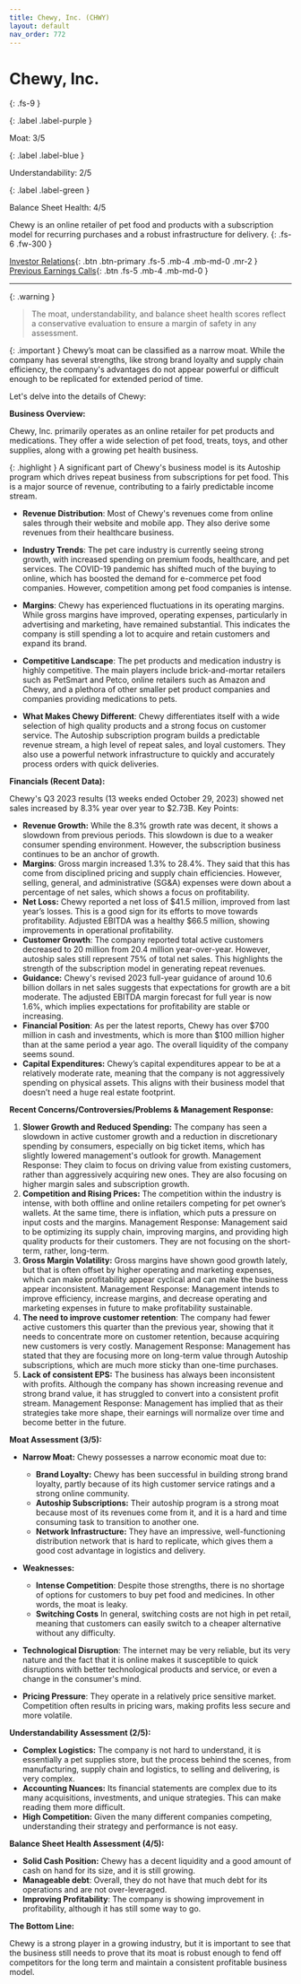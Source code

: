 ```yaml
---
title: Chewy, Inc. (CHWY)
layout: default
nav_order: 772
---
```


# Chewy, Inc.
{: .fs-9 }

{: .label .label-purple }

Moat: 3/5

{: .label .label-blue }

Understandability: 2/5

{: .label .label-green }

Balance Sheet Health: 4/5

Chewy is an online retailer of pet food and products with a subscription model for recurring purchases and a robust infrastructure for delivery.
{: .fs-6 .fw-300 }

[Investor Relations](https://www.google.com/search?q=CHWY+investor+relations){: .btn .btn-primary .fs-5 .mb-4 .mb-md-0 .mr-2 }
[Previous Earnings Calls](https://discountingcashflows.com/company/CHWY/transcripts/){: .btn .fs-5 .mb-4 .mb-md-0 }

---

{: .warning }
>The moat, understandability, and balance sheet health scores reflect a conservative evaluation to ensure a margin of safety in any assessment.



{: .important }
Chewy’s moat can be classified as a narrow moat. While the company has several strengths, like strong brand loyalty and supply chain efficiency, the company's advantages do not appear powerful or difficult enough to be replicated for extended period of time.

Let's delve into the details of Chewy:

**Business Overview:**

Chewy, Inc. primarily operates as an online retailer for pet products and medications. They offer a wide selection of pet food, treats, toys, and other supplies, along with a growing pet health business.

{: .highlight }
A significant part of Chewy's business model is its Autoship program which drives repeat business from subscriptions for pet food. This is a major source of revenue, contributing to a fairly predictable income stream.

*  **Revenue Distribution**: Most of Chewy's revenues come from online sales through their website and mobile app. They also derive some revenues from their healthcare business. 

*  **Industry Trends**: The pet care industry is currently seeing strong growth, with increased spending on premium foods, healthcare, and pet services. The COVID-19 pandemic has shifted much of the buying to online, which has boosted the demand for e-commerce pet food companies. However, competition among pet food companies is intense.

*  **Margins**: Chewy has experienced fluctuations in its operating margins. While gross margins have improved, operating expenses, particularly in advertising and marketing, have remained substantial. This indicates the company is still spending a lot to acquire and retain customers and expand its brand.

*  **Competitive Landscape**: The pet products and medication industry is highly competitive. The main players include brick-and-mortar retailers such as PetSmart and Petco, online retailers such as Amazon and Chewy, and a plethora of other smaller pet product companies and companies providing medications to pets.

*  **What Makes Chewy Different**: Chewy differentiates itself with a wide selection of high quality products and a strong focus on customer service. The Autoship subscription program builds a predictable revenue stream, a high level of repeat sales, and loyal customers. They also use a powerful network infrastructure to quickly and accurately process orders with quick deliveries.

**Financials (Recent Data):**

Chewy's Q3 2023 results (13 weeks ended October 29, 2023) showed net sales increased by 8.3% year over year to $2.73B.
Key Points:

*  **Revenue Growth:** While the 8.3% growth rate was decent, it shows a slowdown from previous periods. This slowdown is due to a weaker consumer spending environment. However, the subscription business continues to be an anchor of growth.
*  **Margins**: Gross margin increased 1.3% to 28.4%. They said that this has come from disciplined pricing and supply chain efficiencies. However, selling, general, and administrative (SG&A) expenses were down about a percentage of net sales, which shows a focus on profitability.
*  **Net Loss:** Chewy reported a net loss of $41.5 million, improved from last year’s losses. This is a good sign for its efforts to move towards profitability. Adjusted EBITDA was a healthy $66.5 million, showing improvements in operational profitability.
*  **Customer Growth**: The company reported total active customers decreased to 20 million from 20.4 million year-over-year. However, autoship sales still represent 75% of total net sales. This highlights the strength of the subscription model in generating repeat revenues.
*  **Guidance:** Chewy's revised 2023 full-year guidance of around 10.6 billion dollars in net sales suggests that expectations for growth are a bit moderate. The adjusted EBITDA margin forecast for full year is now 1.6%, which implies expectations for profitability are stable or increasing.
*   **Financial Position**: As per the latest reports, Chewy has over $700 million in cash and investments, which is more than $100 million higher than at the same period a year ago. The overall liquidity of the company seems sound.
*  **Capital Expenditures:** Chewy’s capital expenditures appear to be at a relatively moderate rate, meaning that the company is not aggressively spending on physical assets. This aligns with their business model that doesn’t need a huge real estate footprint.

**Recent Concerns/Controversies/Problems & Management Response:**

1.  **Slower Growth and Reduced Spending:** The company has seen a slowdown in active customer growth and a reduction in discretionary spending by consumers, especially on big ticket items, which has slightly lowered management's outlook for growth.
  Management Response:  They claim to focus on driving value from existing customers, rather than aggressively acquiring new ones. They are also focusing on higher margin sales and subscription growth.
2.  **Competition and Rising Prices:** The competition within the industry is intense, with both offline and online retailers competing for pet owner’s wallets. At the same time, there is inflation, which puts a pressure on input costs and the margins.
  Management Response: Management said to be optimizing its supply chain, improving margins, and providing high quality products for their customers. They are not focusing on the short-term, rather, long-term.
3. **Gross Margin Volatility:** Gross margins have shown good growth lately, but that is often offset by higher operating and marketing expenses, which can make profitability appear cyclical and can make the business appear inconsistent.
   Management Response: Management intends to improve efficiency, increase margins, and decrease operating and marketing expenses in future to make profitability sustainable.
4.  **The need to improve customer retention**: The company had fewer active customers this quarter than the previous year, showing that it needs to concentrate more on customer retention, because acquiring new customers is very costly.
Management Response: Management has stated that they are focusing more on long-term value through Autoship subscriptions, which are much more sticky than one-time purchases.
5.  **Lack of consistent EPS:** The business has always been inconsistent with profits. Although the company has shown increasing revenue and strong brand value, it has struggled to convert into a consistent profit stream.
  Management Response: Management has implied that as their strategies take more shape, their earnings will normalize over time and become better in the future. 

**Moat Assessment (3/5):**

*   **Narrow Moat:** Chewy possesses a narrow economic moat due to:
    *   **Brand Loyalty:** Chewy has been successful in building strong brand loyalty, partly because of its high customer service ratings and a strong online community.
    *   **Autoship Subscriptions:** Their autoship program is a strong moat because most of its revenues come from it, and it is a hard and time consuming task to transition to another one.
    *   **Network Infrastructure:** They have an impressive, well-functioning distribution network that is hard to replicate, which gives them a good cost advantage in logistics and delivery.

*   **Weaknesses:**
     * **Intense Competition**: Despite those strengths, there is no shortage of options for customers to buy pet food and medicines. In other words, the moat is leaky.
    *   **Switching Costs** In general, switching costs are not high in pet retail, meaning that customers can easily switch to a cheaper alternative without any difficulty.
  *  **Technological Disruption**: The internet may be very reliable, but its very nature and the fact that it is online makes it susceptible to quick disruptions with better technological products and service, or even a change in the consumer's mind.
  *   **Pricing Pressure**: They operate in a relatively price sensitive market. Competition often results in pricing wars, making profits less secure and more volatile.


**Understandability Assessment (2/5):**

*   **Complex Logistics:** The company is not hard to understand, it is essentially a pet supplies store, but the process behind the scenes, from manufacturing, supply chain and logistics, to selling and delivering, is very complex.
*   **Accounting Nuances:** Its financial statements are complex due to its many acquisitions, investments, and unique strategies. This can make reading them more difficult.
*   **High Competition:** Given the many different companies competing, understanding their strategy and performance is not easy.

**Balance Sheet Health Assessment (4/5):**

*   **Solid Cash Position:** Chewy has a decent liquidity and a good amount of cash on hand for its size, and it is still growing.
*  **Manageable debt**: Overall, they do not have that much debt for its operations and are not over-leveraged.
*   **Improving Profitability**: The company is showing improvement in profitability, although it has still some way to go.

**The Bottom Line:**

Chewy is a strong player in a growing industry, but it is important to see that the business still needs to prove that its moat is robust enough to fend off competitors for the long term and maintain a consistent profitable business model. 

